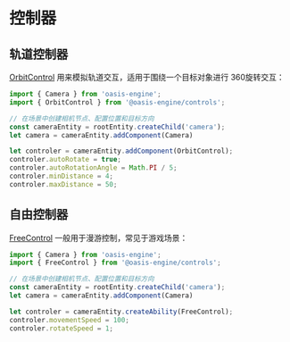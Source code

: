 # 控制器

## 轨道控制器
[OrbitControl](${book.api}classes/controls.orbitcontrol.html) 用来模拟轨道交互，适用于围绕一个目标对象进行 360旋转交互：

```typescript
import { Camera } from 'oasis-engine';
import { OrbitControl } from '@oasis-engine/controls';

// 在场景中创建相机节点、配置位置和目标方向
const cameraEntity = rootEntity.createChild('camera');
let camera = cameraEntity.addComponent(Camera)

let controler = cameraEntity.addComponent(OrbitControl);
controler.autoRotate = true;
controler.autoRotationAngle = Math.PI / 5;
controler.minDistance = 4;
controler.maxDistance = 50;
```

## 自由控制器

[FreeControl](${book.api}classes/controls.freecontrol.html) 一般用于漫游控制，常见于游戏场景：

```typescript
import { Camera } from 'oasis-engine';
import { FreeControl } from '@oasis-engine/controls';

// 在场景中创建相机节点、配置位置和目标方向
const cameraEntity = rootEntity.createChild('camera');
let camera = cameraEntity.addComponent(Camera)

let controler = cameraEntity.createAbility(FreeControl);
controler.movementSpeed = 100;
controler.rotateSpeed = 1;
```






